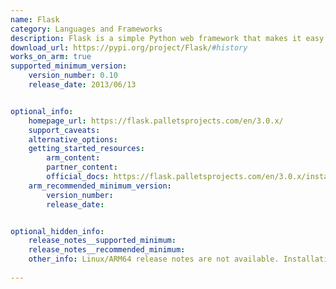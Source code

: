 ```yaml
---
name: Flask
category: Languages and Frameworks
description: Flask is a simple Python web framework that makes it easy to build and expand web applications. It's designed to be flexible and straightforward, so you can start small and grow your project as needed.
download_url: https://pypi.org/project/Flask/#history
works_on_arm: true
supported_minimum_version:
    version_number: 0.10
    release_date: 2013/06/13


optional_info:
    homepage_url: https://flask.palletsprojects.com/en/3.0.x/
    support_caveats:
    alternative_options:
    getting_started_resources:
        arm_content: 
        partner_content: 
        official_docs: https://flask.palletsprojects.com/en/3.0.x/installation/
    arm_recommended_minimum_version:
        version_number: 
        release_date:


optional_hidden_info:
    release_notes__supported_minimum: 
    release_notes__recommended_minimum:
    other_info: Linux/ARM64 release notes are not available. Installation is verified using "pip3 install flask".
    
---
```

